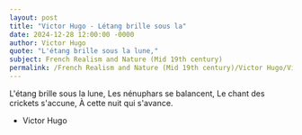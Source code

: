 ```yaml
---
layout: post
title: "Victor Hugo - Létang brille sous la"
date: 2024-12-28 12:00:00 -0000
author: Victor Hugo
quote: "L'étang brille sous la lune,"
subject: French Realism and Nature (Mid 19th century)
permalink: /French Realism and Nature (Mid 19th century)/Victor Hugo/Victor Hugo - Létang brille sous la
---
```


L'étang brille sous la lune,
Les nénuphars se balancent,
Le chant des crickets s'accune,
À cette nuit qui s'avance.

- Victor Hugo
